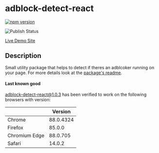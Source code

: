 # adblock-detect-react

[![npm version](https://badge.fury.io/js/adblock-detect-react.svg)](https://www.npmjs.com/package/adblock-detect-react)

![Publish Status](https://github.com/aruniverse/adblock-detect-react/workflows/Publish%20Package%20Pipeline/badge.svg)


[Live Demo Site](https://adblock-detect-react.vercel.app/)

## Description

Small utility package that helps to detect if theres an adblcoker running on your page. For more details look at the [package's readme](./adblock-detect-react/).

#### Last known good

adblock-detect-react@1.0.3 has been verified to work on the following browsers with version:

|               | Version   |
| ------------- | --------- |
| Chrome        | 88.0.4324 |
| Firefox       | 85.0.0    |
| Chromium Edge | 88.0.705  |
| Safari        | 14.0.2    |
